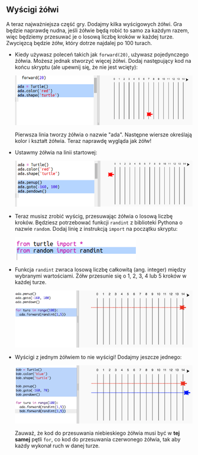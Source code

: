 ## Wyścigi żółwi

A teraz najważniejsza część gry. Dodajmy kilka wyścigowych żółwi. Gra będzie naprawdę nudna, jeśli żółwie będą robić to samo za każdym razem, więc będziemy przesuwać je o losową liczbę kroków w każdej turze. Zwycięzcą będzie żółw, który dotrze najdalej po 100 turach.

+ Kiedy używasz poleceń takich jak `forward(20)`, używasz pojedynczego żółwia. Możesz jednak stworzyć więcej żółwi. Dodaj następujący kod na końcu skryptu (ale upewnij się, że nie jest wcięty):
    
    ![screenshot](images/race-red.png)
    
    Pierwsza linia tworzy żółwia o nazwie "ada". Następne wiersze określają kolor i kształt żółwia. Teraz naprawdę wygląda jak żółw!

+ Ustawmy żółwia na linii startowej:
    
    ![screenshot](images/race-start.png)

+ Teraz musisz zrobić wyścig, przesuwając żółwia o losową liczbę kroków. Będziesz potrzebować funkcji `randint` z biblioteki Pythona o nazwie `random`. Dodaj linię z instrukcją `import` na początku skryptu:
    
    ![screenshot](images/race-randint.png)

+ Funkcja `randint` zwraca losową liczbę całkowitą (ang. integer) między wybranymi wartościami. Żółw przesunie się o 1, 2, 3, 4 lub 5 kroków w każdej turze.
    
    ![screenshot](images/race-random.png)

+ Wyścigi z jednym żółwiem to nie wyścigi! Dodajmy jeszcze jednego:
    
    ![screenshot](images/race-blue.png)
    
    Zauważ, że kod do przesuwania niebieskiego żółwia musi być w **tej samej** pętli `for`, co kod do przesuwania czerwonego żółwia, tak aby każdy wykonał ruch w danej turze.